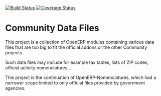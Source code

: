 [![Build Status](https://travis-ci.org/OCA/community-data-files.svg?branch=9.0)](https://travis-ci.org/OCA/community-data-files)
[![Coverage Status](https://coveralls.io/repos/OCA/community-data-files/badge.png?branch=9.0)](https://coveralls.io/r/OCA/community-data-files?branch=9.0)

Community Data Files
====================


This project is a collection of OpenERP modules containing various data files
that are too big to fit the official addons or the other Community projects.

Such data files may include for example tax tables, lists of ZIP codes,
official activity nomenclatures...

This project is the continuation of OpenERP-Nomenclatures, which had a narrower
scope limited to only official files provided by government agencies.

[//]: # (addons)
[//]: # (end addons)
